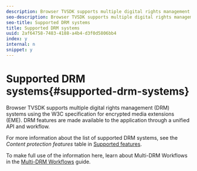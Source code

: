 ```yaml
---
description: Browser TVSDK supports multiple digital rights management (DRM) systems using the W3C specification for encrypted media extensions (EME). DRM features are made available to the application through a unified API and workflow.
seo-description: Browser TVSDK supports multiple digital rights management (DRM) systems using the W3C specification for encrypted media extensions (EME). DRM features are made available to the application through a unified API and workflow.
seo-title: Supported DRM systems
title: Supported DRM systems
uuid: 2af64758-7483-4188-a4b4-d3f0d5806bb4
index: y
internal: n
snippet: y
---
```


# Supported DRM systems{#supported-drm-systems}

Browser TVSDK supports multiple digital rights management (DRM) systems using the W3C specification for encrypted media extensions (EME). DRM features are made available to the application through a unified API and workflow.

For more information about the list of supported DRM systems, see the *Content protection features* table in [Supported features](http://help.stage.adobe.com/en_US/primetime/release_notes/browser_tvsdk/index.html#release_notes-concept-Supported_features).

To make full use of the information here, learn about Multi-DRM Workflows in the [Multi-DRM Workflows](http://help.adobe.com/en_US/primetime/drm/multi-drm-workflows/#MultiDRM_Workflows_) guide. 
